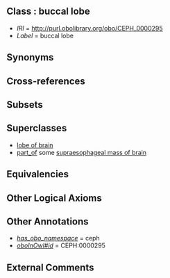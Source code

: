 
## Class : buccal lobe

 * *IRI* = http://purl.obolibrary.org/obo/CEPH_0000295
 * *Label* = buccal lobe

## Synonyms


## Cross-references


## Subsets


## Superclasses

 * [lobe of brain](../../CEPH/93/CEPH_0000293.md)
 * [part_of](../../BFO/50/BFO_0000050.md) some [supraesophageal mass of brain](../../CEPH/99/CEPH_0000299.md)

## Equivalencies


## Other Logical Axioms


## Other Annotations

 * *[has_obo_namespace](../../ce/oboInOwl#hasOBONamespace.md)* = ceph
 * *[oboInOwl#id](../../id/oboInOwl#id.md)* = CEPH:0000295

## External Comments

